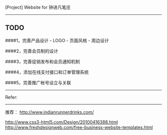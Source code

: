 [Project] Website for 钟进凡笔庄

----------
TODO
----------
####1，完善产品设计
    - LOGO
    - 页面风格
    - 周边设计

####2，完善会员制的设计

####3，完善促销发布和会员通知机制

####4，添加在线支付接口和订单管理系统

####5，完善推广帐号设立与关联



--------------------

Refer:

--------------------
推荐：
http://www.indianrunnerdrinks.com/


http://www.css3-html5.com/Design/20100416388.html
http://www.freshdesignweb.com/free-business-website-templates.html
